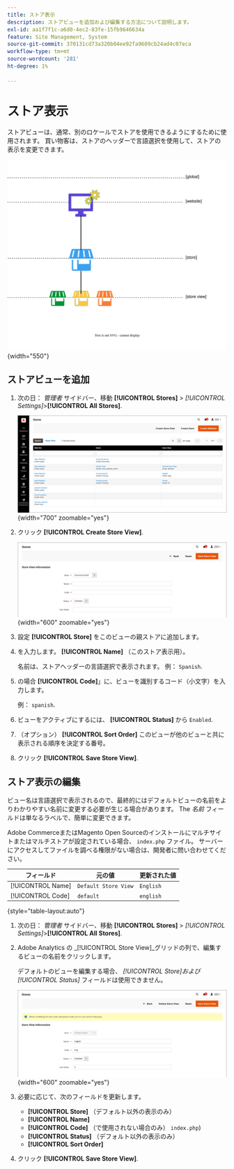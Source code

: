 ```yaml
---
title: ストア表示
description: ストアビューを追加および編集する方法について説明します。
exl-id: aa1f7f1c-a6d0-4ec2-83fe-15fb9646634a
feature: Site Management, System
source-git-commit: 370131cd73a320b04ee92fa9609cb24ad4c07eca
workflow-type: tm+mt
source-wordcount: '281'
ht-degree: 1%

---
```


# ストア表示

ストアビューは、通常、別のロケールでストアを使用できるようにするために使用されます。 買い物客は、ストアのヘッダーで言語選択を使用して、ストアの表示を変更できます。

![範囲 — 複数のストア表示](./assets/scope-multiview.svg){width="550"}

## ストアビューを追加

1. 次の日： _管理者_ サイドバー、移動 **[!UICONTROL Stores]** > _[!UICONTROL Settings]_>**[!UICONTROL All Stores]**.

   ![すべてのストア](./assets/stores-all.png){width="700" zoomable="yes"}

1. クリック **[!UICONTROL Create Store View]**.

   ![ストア表示を作成](./assets/create-store-view.png){width="600" zoomable="yes"}

1. 設定 **[!UICONTROL Store]** をこのビューの親ストアに追加します。

1. を入力します。 **[!UICONTROL Name]** （このストア表示用）。

   名前は、ストアヘッダーの言語選択で表示されます。 例： `Spanish`.

1. の場合 **[!UICONTROL Code]**」に、ビューを識別するコード（小文字）を入力します。

   例： `spanish`.

1. ビューをアクティブにするには、 **[!UICONTROL Status]** から `Enabled`.

1. （オプション） **[!UICONTROL Sort Order]** このビューが他のビューと共に表示される順序を決定する番号。

1. クリック **[!UICONTROL Save Store View]**.

## ストア表示の編集

ビュー名は言語選択で表示されるので、最終的にはデフォルトビューの名前をよりわかりやすい名前に変更する必要が生じる場合があります。 The _名前_ フィールドは単なるラベルで、簡単に変更できます。

Adobe CommerceまたはMagento Open Sourceのインストールにマルチサイトまたはマルチストアが設定されている場合、 `index.php` ファイル。 サーバーにアクセスしてファイルを調べる権限がない場合は、開発者に問い合わせてください。

| フィールド | 元の値 | 更新された値 |
| ----- | -------------- | ------------- |
| [!UICONTROL Name] | `Default Store View` | `English` |
| [!UICONTROL Code] | `default` | `english` |

{style="table-layout:auto"}

1. 次の日： _管理者_ サイドバー、移動 **[!UICONTROL Stores]** >  _[!UICONTROL Settings]_>**[!UICONTROL All Stores]**.

1. Adobe Analytics の _[!UICONTROL Store View]_グリッドの列で、編集するビューの名前をクリックします。

   デフォルトのビューを編集する場合、 _[!UICONTROL Store]_および_[!UICONTROL Status]_ フィールドは使用できません。

   ![ストア表示 — デフォルト表示の編集](./assets/edit-store-view-info.png){width="600" zoomable="yes"}

1. 必要に応じて、次のフィールドを更新します。

   - **[!UICONTROL Store]** （デフォルト以外の表示のみ）
   - **[!UICONTROL Name]**
   - **[!UICONTROL Code]** （で使用されない場合のみ） `index.php`)
   - **[!UICONTROL Status]** （デフォルト以外の表示のみ）
   - **[!UICONTROL Sort Order]**

1. クリック **[!UICONTROL Save Store View]**.
